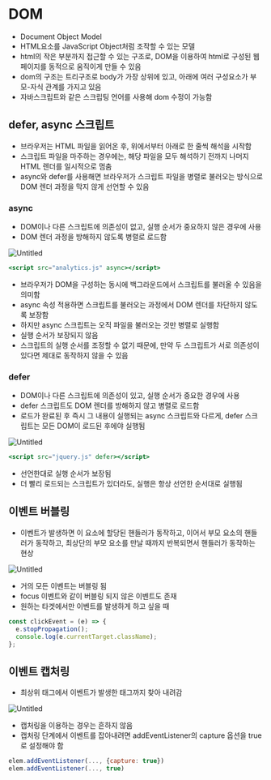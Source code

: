 # DOM

- Document Object Model
- HTML요소를 JavaScript Object처럼 조작할 수 있는 모델
- html의 작은 부분까지 접근할 수 있는 구조로, DOM을 이용하여 html로 구성된 웹페이지를 동적으로 움직이게 만들 수 있음
- dom의 구조는 트리구조로 body가 가장 상위에 있고, 아래에 여러 구성요소가 부모-자식 관계를 가지고 있음
- 자바스크립트와 같은 스크립팅 언어를 사용해 dom 수정이 가능함

## defer, async 스크립트

- 브라우저는 HTML 파일을 읽어온 후, 위에서부터 아래로 한 줄씩 해석을 시작함
- 스크립트 파일을 마주하는 경우에는, 해당 파일을 모두 해석하기 전까지 나머지 HTML 렌더를 일시적으로 멈춤
- async와 defer를 사용해면 브라우저가 스크립트 파일을 병렬로 불러오는 방식으로 DOM 렌더 과정을 막지 않게 선언할 수 있음

### async

- DOM이나 다른 스크립트에 의존성이 없고, 실행 순서가 중요하지 않은 경우에 사용
- DOM 렌더 과정을 방해하지 않도록 병렬로 로드함

![Untitled](https://prod-files-secure.s3.us-west-2.amazonaws.com/5758e720-50f1-4ed8-a3e6-5617aa5e2838/5b8a5d62-adb2-48d4-bb2d-e2ba32454856/Untitled.png)

```jsx
<script src="analytics.js" async></script>
```

- 브라우저가 DOM을 구성하는 동시에 백그라운드에서 스크립트를 불러올 수 있음을 의미함
- async 속성 적용하면 스크립트를 불러오는 과정에서 DOM 렌더를 차단하지 않도록 보장함
- 하지만 async 스크립트는 오직 파일을 불러오는 것만 병렬로 실행함
- 실행 순서가 보장되지 않음
- 스크립트의 실행 순서를 조정할 수 없기 때문에, 만약 두 스크립트가 서로 의존성이 있다면 제대로 동작하지 않을 수 있음

### defer

- DOM이나 다른 스크립트에 의존성이 있고, 실행 순서가 중요한 경우에 사용
- defer 스크립트도 DOM 렌더를 방해하지 않고 병렬로 로드함
- 로드가 완료된 후 즉시 그 내용이 실행되는 async 스크립트와 다르게, defer 스크립트는 모든 DOM이 로드된 후에야 실행됨

![Untitled](https://prod-files-secure.s3.us-west-2.amazonaws.com/5758e720-50f1-4ed8-a3e6-5617aa5e2838/1c347ece-8532-4415-a639-4aeb1cfdfdc1/Untitled.png)

```jsx
<script src="jquery.js" defer></script>
```

- 선언한대로 실행 순서가 보장됨
- 더 빨리 로드되는 스크립트가 있더라도, 실행은 항상 선언한 순서대로 실행됨

## 이벤트 버블링

- 이벤트가 발생하면 이 요소에 할당된 핸들러가 동작하고, 이어서 부모 요소의 핸들러가 동작하고, 최상단의 부모 요소를 만날 때까지 반복되면서 핸들러가 동작하는 현상

![Untitled](https://prod-files-secure.s3.us-west-2.amazonaws.com/5758e720-50f1-4ed8-a3e6-5617aa5e2838/82a36efc-7170-48a4-9c64-ea26b95e95c2/Untitled.png)

- 거의 모든 이벤트는 버블링 됨
- focus 이벤트와 같이 버블링 되지 않은 이벤트도 존재
- 원하는 타겟에서만 이벤트를 발생하게 하고 싶을 때

```jsx
const clickEvent = (e) => {
  e.stopPropagation();
  console.log(e.currentTarget.className);
};
```

## 이벤트 캡처링

- 최상위 태그에서 이벤트가 발생한 태그까지 찾아 내려감

![Untitled](https://prod-files-secure.s3.us-west-2.amazonaws.com/5758e720-50f1-4ed8-a3e6-5617aa5e2838/50bf8fa2-52c6-4eea-8616-d13acf0c0e18/Untitled.png)

- 캡처링을 이용하는 경우는 흔하지 않음
- 캡처링 단계에서 이벤트를 잡아내려면 addEventListener의 capture 옵션을 true로 설정해야 함

```jsx
elem.addEventListener(..., {capture: true})
elem.addEventListener(..., true)
```
